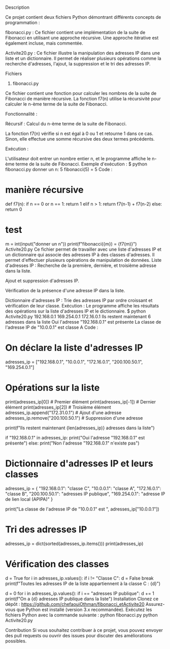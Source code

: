 Description

Ce projet contient deux fichiers Python démontrant différents concepts de programmation :

fibonacci.py : Ce fichier contient une implémentation de la suite de Fibonacci en utilisant une approche récursive. Une approche itérative est également incluse, mais commentée.

Activite20.py : Ce fichier illustre la manipulation des adresses IP dans une liste et un dictionnaire. Il permet de réaliser plusieurs opérations comme la recherche d'adresses, l'ajout, la suppression et le tri des adresses IP.

Fichiers
1. fibonacci.py

Ce fichier contient une fonction pour calculer les nombres de la suite de Fibonacci de manière récursive. La fonction f7(n) utilise la récursivité pour calculer le n-ème terme de la suite de Fibonacci.

Fonctionnalité :

Récursif : Calcul du n-ème terme de la suite de Fibonacci.

La fonction f7(n) vérifie si n est égal à 0 ou 1 et retourne 1 dans ce cas. Sinon, elle effectue une somme récursive des deux termes précédents.

Exécution :

L'utilisateur doit entrer un nombre entier n, et le programme affiche le n-ème terme de la suite de Fibonacci.
Exemple d'exécution :
$ python fibonacci.py
donner un n: 5
fibonacci(5) = 5
Code :
# manière récursive
def f7(n):
    if n == 0 or n == 1:
        return 1
    elif n > 1:
        return f7(n-1) + f7(n-2)
    else:
        return 0

# test
m = int(input("donner un n"))
print(f"fibonacci({m}) = {f7(m)}")
Activite20.py
Ce fichier permet de travailler avec une liste d'adresses IP et un dictionnaire qui associe des adresses IP à des classes d'adresses. Il permet d'effectuer plusieurs opérations de manipulation de données.
Liste d'adresses IP : Recherche de la première, dernière, et troisième adresse dans la liste.

Ajout et suppression d'adresses IP.

Vérification de la présence d'une adresse IP dans la liste.

Dictionnaire d'adresses IP : Trie des adresses IP par ordre croissant et vérification de leur classe.
Exécution :
Le programme affiche les résultats des opérations sur la liste d'adresses IP et le dictionnaire.
$ python Activite20.py
192.168.0.1
169.254.0.1
172.16.0.1
Ils restent maintenant 6 adresses dans la liste
Oui l'adresse "192.168.0.1" est présente
La classe de l'adresse IP de "10.0.0.1" est classe A
Code :
# On déclare la liste d'adresses IP
adresses_ip = ["192.168.0.1", "10.0.0.1", "172.16.0.1", "200.100.50.1", "169.254.0.1"]

# Opérations sur la liste
print(adresses_ip[0])  # Premier élément
print(adresses_ip[-1])  # Dernier élément
print(adresses_ip[2])  # Troisième élément
adresses_ip.append("172.31.0.1")  # Ajout d'une adresse
adresses_ip.remove("200.100.50.1")  # Suppression d'une adresse

print(f"Ils restent maintenant {len(adresses_ip)} adresses dans la liste")

if "192.168.0.1" in adresses_ip:
    print("Oui l'adresse \"192.168.0.1\" est présente")
else:
    print("Non l'adresse \"192.168.0.1\" n'existe pas")

# Dictionnaire d'adresses IP et leurs classes
adresses_ip = {
    "192.168.0.1": "classe C",
    "10.0.0.1": "classe A",
    "172.16.0.1": "classe B",
    "200.100.50.1": "adresses IP publique",
    "169.254.0.1": "adresse IP de lien local (APIPA)"
}

print("La classe de l'adresse IP de \"10.0.0.1\" est ", adresses_ip["10.0.0.1"])

# Tri des adresses IP
adresses_ip = dict(sorted(adresses_ip.items()))
print(adresses_ip)

# Vérification des classes
d = True
for i in adresses_ip.values():
    if i != "Classe C":
        d = False
        break
print(f"Toutes les adresses IP de la liste appartiennent à la classe C : {d}")

d = 0
for i in adresses_ip.values():
    if i == "adresses IP publique":
        d += 1
print(f"On a {d} adresses IP publique dans la liste")
Installation
Clonez ce dépôt :
https://github.com/chefaouiOthman/fibonacci_etActivite20
Assurez-vous que Python est installé (version 3.x recommandée).
Exécutez les fichiers Python avec la commande suivante :
python fibonacci.py
python Activite20.py


Contribution
Si vous souhaitez contribuer à ce projet, vous pouvez envoyer des pull requests ou ouvrir des issues pour discuter des améliorations possibles.
